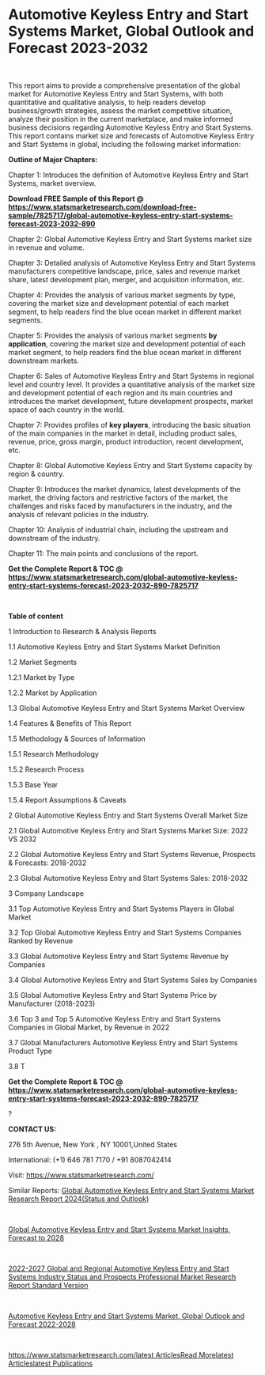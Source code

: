 <h1>Automotive Keyless Entry and Start Systems Market, Global Outlook and Forecast 2023-2032</h1><br/><p>This report aims to provide a comprehensive presentation of the global market for Automotive Keyless Entry and Start Systems, with both quantitative and qualitative analysis, to help readers develop business/growth strategies, assess the market competitive situation, analyze their position in the current marketplace, and make informed business decisions regarding Automotive Keyless Entry and Start Systems. This report contains market size and forecasts of Automotive Keyless Entry and Start Systems in global, including the following market information:</p>
 
 
 
 <p><strong>Outline of Major Chapters:</strong></p>
 
 
 
 <p>Chapter 1: Introduces the definition of Automotive Keyless Entry and Start Systems, market overview.</p>
 
 
 
 <p><strong>Download FREE Sample of this Report @ <a href="https://www.statsmarketresearch.com/download-free-sample/7825717/global-automotive-keyless-entry-start-systems-forecast-2023-2032-890">https://www.statsmarketresearch.com/download-free-sample/7825717/global-automotive-keyless-entry-start-systems-forecast-2023-2032-890</a></strong></p>
 
 
 
 <p>Chapter 2: Global Automotive Keyless Entry and Start Systems market size in revenue and volume.</p>
 
 
 
 <p>Chapter 3: Detailed analysis of Automotive Keyless Entry and Start Systems manufacturers competitive landscape, price, sales and revenue market share, latest development plan, merger, and acquisition information, etc.</p>
 
 
 
 <p>Chapter 4: Provides the analysis of various market segments by type, covering the market size and development potential of each market segment, to help readers find the blue ocean market in different market segments.</p>
 
 
 
 <p>Chapter 5: Provides the analysis of various market segments <strong>by application</strong>, covering the market size and development potential of each market segment, to help readers find the blue ocean market in different downstream markets.</p>
 
 
 
 <p>Chapter 6: Sales of Automotive Keyless Entry and Start Systems in regional level and country level. It provides a quantitative analysis of the market size and development potential of each region and its main countries and introduces the market development, future development prospects, market space of each country in the world.</p>
 
 
 
 <p>Chapter 7: Provides profiles of <strong>key players</strong>, introducing the basic situation of the main companies in the market in detail, including product sales, revenue, price, gross margin, product introduction, recent development, etc.</p>
 
 
 
 <p>Chapter 8: Global Automotive Keyless Entry and Start Systems capacity by region & country.</p>
 
 
 
 <p>Chapter 9: Introduces the market dynamics, latest developments of the market, the driving factors and restrictive factors of the market, the challenges and risks faced by manufacturers in the industry, and the analysis of relevant policies in the industry.</p>
 
 
 
 <p>Chapter 10: Analysis of industrial chain, including the upstream and downstream of the industry.</p>
 
 
 
 <p>Chapter 11: The main points and conclusions of the report.</p>
 
 
 
 <div><b>Get the Complete Report & TOC @ <a href="https://www.statsmarketresearch.com/global-automotive-keyless-entry-start-systems-forecast-2023-2032-890-7825717">https://www.statsmarketresearch.com/global-automotive-keyless-entry-start-systems-forecast-2023-2032-890-7825717</a></b></div>
 
 
 
 <p><br />
 
 <b>Table of content</b></p>
 
 
 
 <p>1 Introduction to Research & Analysis Reports<br />
 
 1.1 Automotive Keyless Entry and Start Systems Market Definition<br />
 
 1.2 Market Segments<br />
 
 1.2.1 Market by Type<br />
 
 1.2.2 Market by Application<br />
 
 1.3 Global Automotive Keyless Entry and Start Systems Market Overview<br />
 
 1.4 Features & Benefits of This Report<br />
 
 1.5 Methodology & Sources of Information<br />
 
 1.5.1 Research Methodology<br />
 
 1.5.2 Research Process<br />
 
 1.5.3 Base Year<br />
 
 1.5.4 Report Assumptions & Caveats<br />
 
 2 Global Automotive Keyless Entry and Start Systems Overall Market Size<br />
 
 2.1 Global Automotive Keyless Entry and Start Systems Market Size: 2022 VS 2032<br />
 
 2.2 Global Automotive Keyless Entry and Start Systems Revenue, Prospects & Forecasts: 2018-2032<br />
 
 2.3 Global Automotive Keyless Entry and Start Systems Sales: 2018-2032<br />
 
 3 Company Landscape<br />
 
 3.1 Top Automotive Keyless Entry and Start Systems Players in Global Market<br />
 
 3.2 Top Global Automotive Keyless Entry and Start Systems Companies Ranked by Revenue<br />
 
 3.3 Global Automotive Keyless Entry and Start Systems Revenue by Companies<br />
 
 3.4 Global Automotive Keyless Entry and Start Systems Sales by Companies<br />
 
 3.5 Global Automotive Keyless Entry and Start Systems Price by Manufacturer (2018-2023)<br />
 
 3.6 Top 3 and Top 5 Automotive Keyless Entry and Start Systems Companies in Global Market, by Revenue in 2022<br />
 
 3.7 Global Manufacturers Automotive Keyless Entry and Start Systems Product Type<br />
 
 3.8 T</p>
 
 
 
 <div><b>Get the Complete Report & TOC @ <a href="https://www.statsmarketresearch.com/global-automotive-keyless-entry-start-systems-forecast-2023-2032-890-7825717">https://www.statsmarketresearch.com/global-automotive-keyless-entry-start-systems-forecast-2023-2032-890-7825717</a></b></div>
 
 
 
 <p>? </p>
 
 
 
 <p><b>CONTACT US:</b><br />
 
 276 5th Avenue, New York , NY 10001,United States<br />
 
 International: (+1) 646 781 7170 / +91 8087042414<br />
 
 Visit: <a href="https://www.statsmarketresearch.com/">https://www.statsmarketresearch.com/</a><br />
 
 Similar Reports: <a href="https://www.statsmarketresearch.com/global-automotive-keyless-entry-start-systems-forecast-2023-2032-890-7825717">Global Automotive Keyless Entry and Start Systems Market Research Report 2024(Status and Outlook)</a><br />
 
 <br />
 
 <a href="https://www.statsmarketresearch.com/global-automotive-keyless-entry-start-systems-forecast-2023-2032-890-7825717">Global Automotive Keyless Entry and Start Systems Market Insights, Forecast to 2028</a><br />
 
 <br />
 
 <a href="https://www.statsmarketresearch.com/global-automotive-keyless-entry-start-systems-forecast-2023-2032-890-7825717">2022-2027 Global and Regional Automotive Keyless Entry and Start Systems Industry Status and Prospects Professional Market Research Report Standard Version</a><br />
 
 <br />
 
 <a href="https://www.statsmarketresearch.com/global-automotive-keyless-entry-start-systems-forecast-2023-2032-890-7825717">Automotive Keyless Entry and Start Systems Market, Global Outlook and Forecast 2022-2028</a><br />
 
 <br />
 
 <a href="https://gyeongbokgung.com">https://www.statsmarketresearch.com/</a><a href="https://hallyeomaritime.com">latest Articles</a><a href="https://jingwansa.com">Read More</a><a href="https://nguoiviet.jp/">latest Articles</a><a href="https://www.intelmarketresearch.com/">latest Publications</a></p>